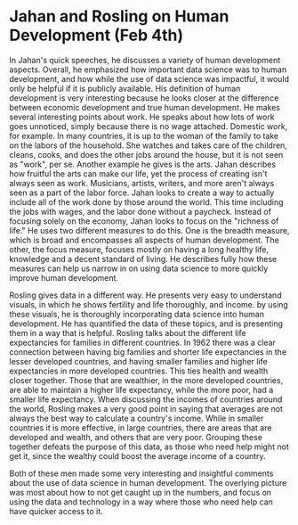 # Jahan and Rosling on Human Development (Feb 4th)

In Jahan's quick speeches, he discusses a variety of human development aspects. Overall, he emphasized how important data science was to human development, and how while the use of data science was impactful, it would only be helpful if it is publicly available. His definition of human development is very interesting because he looks closer at the difference between economic development and true human development. He makes several interesting points about work. He speaks about how lots of work goes unnoticed, simply because there is no wage attached. Domestic work, for example. In many countries, it is up to the woman of the family to take on the labors of the household. She watches and takes care of the children, cleans, cooks, and does the other jobs around the house, but it is not seen as "work", per se. Another example he gives is the arts. Jahan describes how fruitful the arts can make our life, yet the process of creating isn't always seen as work. Musicians, artists, writers, and more aren't always seen as a part of the labor force. Jahan looks to create a way to actually include all of the work done by those around the world. This time including the jobs with wages, and the labor done without a paycheck. Instead of focusing solely on the economy, Jahan looks to focus on the "richness of life." He uses two different measures to do this. One is the breadth measure, which is broad and encompasses all aspects of human development. The other, the focus measure, focuses mostly on having a long healthy life, knowledge and a decent standard of living. He describes fully how these measures can help us narrow in on using data science to more quickly improve human development. 

Rosling gives data in a different way. He presents very easy to understand visuals, in which he shows fertility and life thoroughly, and income. by using these visuals, he is thoroughly incorporating data science into human development. He has quantified the data of these topics, and is presenting them in a way that is helpful. Rosling talks about the different life expectancies for families in different countries. In 1962 there was a clear connection between having big families and shorter life expectancies in the lesser developed countries, and having smaller families and higher life expectancies in more developed countries. This ties health and wealth closer together. Those that are wealthier, in the more developed countries, are able to maintain a higher life expectancy, while the more poor, had a smaller life expectancy. When discussing the incomes of countries around the world, Rosling makes a very good point in saying that averages are not always the best way to calculate a country's income. While in smaller countries it is more effective, in large countries, there are areas that are developed and wealth, and others that are very poor. Grouping these together defeats the purpose of this data, as those who need help might not get it, since the wealthy could boost the average income of a country. 

Both of these men made some very interesting and insightful comments about the use of data science in human development. The overlying picture was most about how to not get caught up in the numbers, and focus on using the data and technology in a way where those who need help can have quicker access to it. 
